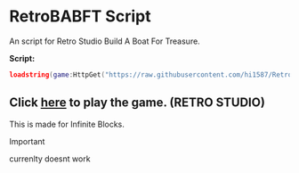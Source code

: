 # RetroBABFT Script
An script for Retro Studio Build A Boat For Treasure.

**Script:**
```lua
loadstring(game:HttpGet("https://raw.githubusercontent.com/hi1587/RetroBABFT/main/main.lua"))()
```

## Click [here](https://www.roblox.com/games/5846386835/RetroStudio?gameSetTypeId=100000003&homePageSessionInfo=20cea285-fd01-4085-8aee-8dba4819e363&isAd=false&numberOfLoadedTiles=12&page=homePage&placeId=5846386835&playContext=homePage&position=0&sortPos=2&universeId=2082205150) to play the game. (RETRO STUDIO)

This is made for Infinite Blocks.

> [!IMPORTANT]
> currenlty doesnt work
